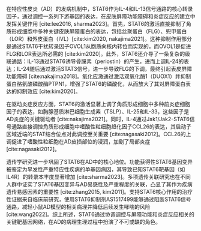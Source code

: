 在特应性皮炎（AD）的发病机制中，STAT6作为IL-4和IL-13信号通路的核心转录因子，通过调控一系列下游基因的表达，在皮肤屏障功能障碍和炎症反应的建立中发挥关键作用 [cite:lee2016, sharma2023]。首先，STAT6的激活直接抑制了角质形成细胞中多种关键皮肤屏障蛋白的表达，包括丝聚蛋白（FLG）、兜甲蛋白（LOR）和外皮蛋白（IVL）[cite:kim2020, nakajima2021]。这种抑制作用部分是通过STAT6干扰转录因子OVOL1从胞质向核内转位而实现的，而OVOL1是促进FLG和LOR表达所必需的 [cite:kim2020]。此外，STAT6还介导了一条复杂的级联通路：IL-13通过STAT6诱导骨膜素（periostin）的产生，进而上调IL-24的表达；IL-24随后通过激活STAT3信号，进一步导致FLG的下调，最终引起表皮屏障功能障碍 [cite:nakajima2018]。氧化应激通过激活双氧化酶1（DUOX1）并抑制蛋白酪氨酸磷酸酶PTPN1，增强了STAT6的磷酸化，从而放大了其对屏障蛋白表达的抑制效应 [cite:kim2020]。

在驱动炎症反应方面，STAT6的激活显著上调了角质形成细胞中多种前炎症细胞因子的表达，如胸腺基质淋巴细胞生成素（TSLP）、IL-25和IL-33，这些因子是AD炎症的关键驱动者 [cite:nakajima2021]。同时，IL-4通过Jak1/Jak2-STAT6信号通路直接调控角质形成细胞中嗜酸性粒细胞趋化因子CCL26的表达，其启动子区域近端的STAT结合位点对此调控至关重要 [cite:nagasaki2012]。CCL26的上调促进了嗜酸性粒细胞在AD皮损部位的浸润，加剧了局部炎症 [cite:nagasaki2012]。

遗传学研究进一步巩固了STAT6在AD中的核心地位。功能获得性STAT6基因变异被鉴定为早发性严重特应性疾病的单基因病因，其导致已知STAT6靶基因（如IL4R）的转录本丰度显著增加 [cite:sharma2023]。多项遗传关联研究也在不同人群中证实了STAT6基因变异与AD易感性及严重程度的关联，凸显了其作为疾病遗传易感因素的重要性 [cite:zhang2015, kim2011]。支持STAT6核心作用的治疗性证据来自临床前研究，使用STAT6抑制剂AS1517499能够通过阻断STAT6信号通路，减轻小鼠AD模型的相关病理并降低后续发生哮喘的风险 [cite:wang2022]。综上所述，STAT6通过协调调控与屏障功能和炎症反应相关的关键靶基因网络，在AD的病理生理过程中扮演了不可或缺的角色。
